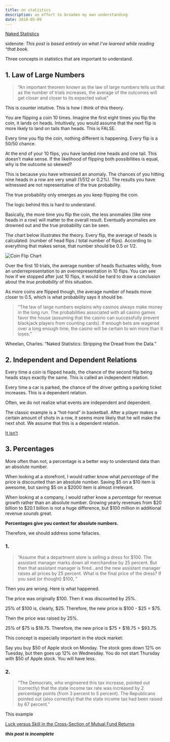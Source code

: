 ```yaml
---
title: on statistics
description: an effort to broaden my own understanding
date: 2018-05-09
---
```


[Naked Statistics](https://www.amazon.com/Naked-Statistics-Stripping-Dread-Data/dp/1480590185)

sidenote: *This post is based entirely on what I've learned while reading ^that book.*

Three concepts in statistics that are important to understand.

## 1. Law of Large Numbers
> “An important theorem known as the law of large numbers tells us that as the number of trials increases, the average of the outcomes will get closer and closer to its expected value”

This is counter intuitive. This is how I think of this theory.

You are flipping a coin 10 times. Imagine the first eight times you flip the coin, it lands on heads. Intuitively, you would assume that the next flip is more likely to land on tails than heads. This is FALSE.

Every time you flip the coin, nothing different is happening. Every flip is a 50/50 chance.

At the end of your 10 flips, you have landed nine heads and one tail. This doesn’t make sense. If the likelihood of flipping both possibilities is equal, why is the outcome so skewed?

This is because you have witnessed an anomaly. The chances of you hitting nine heads in a row are very small (1/512 or 0.2%). The results you have witnessed are not representative of the true probability.

The true probability only emerges as you keep flipping the coin.

The logic behind this is hard to understand.

Basically, the more time you flip the coin, the less anomalies (like nine heads in a row) will matter to the overall result. Eventually anomalies are drowned out and the true probability can be seen.

The chart below illustrates the theory. Every flip, the average of heads is calculated: (number of head flips / total number of flips). According to everything that makes sense, that number should be 0.5 or 1/2.

![Coin Flip Chart](/assets/heads14.png)

Over the first 10 trials, the average number of heads fluctuates wildly, from an underrepresentation to an overrepresentation in 10 flips. You can see how if we stopped after just 10 flips, it would be hard to draw a conclusion about the *true probability* of this situation.

As more coins are flipped though, the average number of heads move closer to 0.5, which is what probability says it should be.

> “The law of large numbers explains why casinos always make money in the long run. The probabilities associated with all casino games favor the house (assuming that the casino can successfully prevent blackjack players from counting cards). If enough bets are wagered over a long enough time, the casino will be certain to win more than it loses.”

Wheelan, Charles. “Naked Statistics: Stripping the Dread from the Data.”

## 2. Independent and Dependent Relations

Every time a coin is flipped heads, the chance of the second flip being heads stays exactly the same. This is called an independent relation.

Every time a car is parked, the chance of the driver getting a parking ticket increases. This is a dependent relation.

Often, we do not realize what events are independent and dependent.

The classic example is a “hot-hand” in basketball. After a player makes a certain amount of shots in a row, it seems more likely that he will make the next shot. We assume that this is a dependent relation.

[It isn’t](https://www.sciencedirect.com/science/article/pii/0010028585900106)

## 3. Percentages

More often than not, a percentage is a better way to understand data than an absolute number.

When looking at a storefront, I would rather know what *percentage* of the price is discounted than an absolute number. Saving $5 on a $10 item is awesome, but saving $5 on a $2000 item is almost irrelevant.

When looking at a company, I would rather know a *percentage* for revenue growth rather than an absolute number. Growing yearly revenues from $20 billion to $20.1 billion is not a huge difference, but $100 million in additional revenue *sounds* great.

**Percentages give you context for absolute numbers.**

Therefore, we should address some fallacies.

### 1.
> “Assume that a department store is selling a dress for $100. The assistant manager marks down all merchandise by 25 percent. But then that assistant manager is fired…and the new assistant manager raises all prices by 25 percent. What is the final price of the dress? If you said (or thought) $100, ”

Then you are wrong. Here is what happened.

The price was originally $100. Then it was discounted by 25%.

25% of $100 is, clearly, $25. Therefore, the new price is $100 - $25 = $75.

Then the price was raised by 25%.

25% of $75 is $18.75. Therefore, the new price is $75 + $18.75 = $93.75.

This concept is especially important in the stock market:

Say you buy $50 of Apple stock on Monday. The stock goes down 12% on Tuesday, but then goes up 12% on Wednesday. You do not start Thursday with $50 of Apple stock. You will have less.

### 2.
> “The Democrats, who engineered this tax increase, pointed out (correctly) that the state income tax rate was increased by 2 percentage points (from 3 percent to 5 percent). The Republicans pointed out (also correctly) that the state income tax had been raised by 67 percent.”

This example


[Luck versus Skill in the Cross-Section of Mutual Fund Returns](http://citeseerx.ist.psu.edu/viewdoc/download?doi=10.1.1.479.3099&rep=rep1&type=pdf)

***this post is incomplete***
